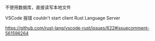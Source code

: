 不使用数据库，直接读写本地文件

VSCode 报错 couldn't start client Rust Language Server

https://github.com/rust-lang/vscode-rust/issues/622#issuecomment-561596264
